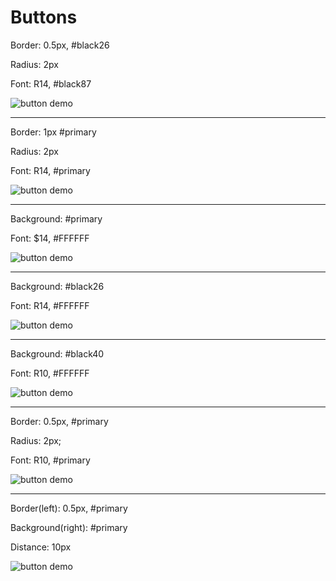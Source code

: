 <div class="guideline button">
  <div class="container">
    <h1>Buttons</h1>
    <div class="row">
      <div class="col-xs-4">
        <p>Border: 0.5px, #black26</p>
        <p>Radius: 2px</p>
        <p>Font: R14, #black87</p>
      </div>
      <div class="col-xs-5">
        <img src="/static/image/guideline-app/app-button-01.svg" alt="button demo">
      </div>
    </div>
    <hr>
    <div class="row">
      <div class="col-xs-4">
        <p>Border: 1px #primary</p>
        <p>Radius: 2px</p>
        <p>Font: R14, #primary</p>
      </div>
      <div class="col-xs-5">
        <img src="/static/image/guideline-app/app-button-02.svg" alt="button demo">
      </div>
    </div>
    <hr>
    <div class="row">
      <div class="col-xs-4">
        <p>Background: #primary</p>
        <p>Font: $14, #FFFFFF</p>
      </div>
      <div class="col-xs-5">
        <img src="/static/image/guideline-app/app-button-03.svg" alt="button demo">
      </div>
    </div>
    <hr>
    <div class="row">
      <div class="col-xs-4">
        <p>Background: #black26</p>
        <p>Font: R14, #FFFFFF</p>
      </div>
      <div class="col-xs-5">
        <img src="/static/image/guideline-app/app-button-04.svg" alt="button demo">
      </div>
    </div>
    <hr>
    <div class="row">
      <div class="col-xs-4">
        <p>Background: #black40</p>
        <p>Font: R10, #FFFFFF</p>
      </div>
      <div class="col-xs-5">
        <img src="/static/image/guideline-app/app-button-05.svg" alt="button demo">
      </div>
    </div>
    <hr>
    <div class="row">
      <div class="col-xs-4">
        <p>Border: 0.5px, #primary</p>
        <p>Radius: 2px;</p>
        <p>Font: R10, #primary</p>
      </div>
      <div class="col-xs-5">
        <img src="/static/image/guideline-app/app-button-06.svg" alt="button demo">
      </div>
    </div>
    <hr>
    <div class="row">
      <div class="col-xs-4">
        <p>Border(left): 0.5px, #primary</p>
        <p>Background(right): #primary</p>
        <p>Distance: 10px</p>
      </div>
      <div class="col-xs-5">
        <img src="/static/image/guideline-app/app-button-07.svg" alt="button demo">
      </div>
    </div>
  </div>
</div>